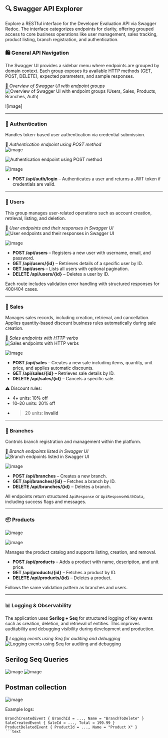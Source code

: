 ## 🔍 Swagger API Explorer

Explore a RESTful interface for the Developer Evaluation API via Swagger Redoc. The interface categorizes endpoints for clarity, offering grouped access to core business operations like user management, sales tracking, product listing, branch registration, and authentication.

### 🛍️ General API Navigation

The Swagger UI provides a sidebar menu where endpoints are grouped by domain context. Each group exposes its available HTTP methods (GET, POST, DELETE), expected parameters, and sample responses.

📸 *Overview of Swagger UI with endpoint groups*  
![Overview of Swagger UI with endpoint groups (Users, Sales, Products, Branches, Auth)](https://github.com/user-attachments/assets/27c082c1-7112-4c70-a7d9-2a1a0f322682)

![image]

---

### 🔐 Authentication

Handles token-based user authentication via credential submission.

📸 *Authentication endpoint using POST method*  
![image](https://github.com/user-attachments/assets/055a0360-b844-4123-a896-044eedd5b92f)

![Authentication endpoint using POST method](https://github.com/user-attachments/assets/a6c93c7f-1133-4d3d-8f9f-1973745c25bf)

![image](https://github.com/user-attachments/assets/c033f035-381e-4062-985b-22d656d83db9)



- **POST /api/auth/login** – Authenticates a user and returns a JWT token if credentials are valid.

---

### 👤 Users

This group manages user-related operations such as account creation, retrieval, listing, and deletion.

📸 *User endpoints and their responses in Swagger UI*  
![User endpoints and their responses in Swagger UI](https://github.com/user-attachments/assets/ad7e5745-5ace-45ac-82c1-6c42d86ab4bf)

![image](https://github.com/user-attachments/assets/c416ac6b-9f0d-415c-b26a-86668f9258c9)



- **POST /api/users** – Registers a new user with username, email, and password.
- **GET /api/users/{id}** – Retrieves details of a specific user by ID.
- **GET /api/users** – Lists all users with optional pagination.
- **DELETE /api/users/{id}** – Deletes a user by ID.

Each route includes validation error handling with structured responses for 400/404 cases.

---

### 💸 Sales

Manages sales records, including creation, retrieval, and cancellation. Applies quantity-based discount business rules automatically during sale creation.

📸 *Sales endpoints with HTTP verbs*  
![Sales endpoints with HTTP verbs](https://github.com/user-attachments/assets/058429ce-e7f6-4239-860f-ed187653cefb)

![image](https://github.com/user-attachments/assets/323c267b-adc7-4512-b81e-1ac79c6e0454)

- **POST /api/sales** – Creates a new sale including items, quantity, unit price, and applies automatic discounts.
- **GET /api/sales/{id}** – Retrieves sale details by ID.
- **DELETE /api/sales/{id}** – Cancels a specific sale.

⚠️ Discount rules:
- 4+ units: 10% off
- 10–20 units: 20% off
- >20 units: **Invalid**

---

### 🏢 Branches

Controls branch registration and management within the platform.

📸 *Branch endpoints listed in Swagger UI*  
![Branch endpoints listed in Swagger UI](https://github.com/user-attachments/assets/fb9cab32-a2c4-4803-9800-e9d974e4dd41)

![image](https://github.com/user-attachments/assets/766080c2-287d-4198-9571-1e0f4c68a7a0)



- **POST /api/branches** – Creates a new branch.
- **GET /api/branches/{id}** – Fetches a branch by ID.
- **DELETE /api/branches/{id}** – Deletes a branch.

All endpoints return structured `ApiResponse` or `ApiResponseWithData`, including success flags and messages.

---

### 📦 Products
![image](https://github.com/user-attachments/assets/e7c93962-206d-4783-b11c-06f08e3bf968)

![image](https://github.com/user-attachments/assets/0e97f4cb-f9cd-4d4e-9f7e-e76659943b4d)

Manages the product catalog and supports listing, creation, and removal.

- **POST /api/products** – Adds a product with name, description, and unit price.
- **GET /api/products/{id}** – Fetches a product by ID.
- **DELETE /api/products/{id}** – Deletes a product.

Follows the same validation pattern as branches and users.

---

### 📊 Logging & Observability

The application uses **Serilog + Seq** for structured logging of key events such as creation, deletion, and retrieval of entities. This improves auditability and debugging visibility during development and production.

📸 *Logging events using Seq for auditing and debugging*  
![Logging events using Seq for auditing and debugging](https://github.com/user-attachments/assets/e01d30eb-f237-43af-8710-8142f5c0301d)

## Serilog Seq Queries
![image](https://github.com/user-attachments/assets/49b1b68e-513a-4889-ac7a-f7603f41f6e8)
![image](https://github.com/user-attachments/assets/0774d56b-39e8-4b09-b4b4-50804bf452ef)


## Postman collection 
![image](https://github.com/user-attachments/assets/31aa2bf6-56bf-4875-beb5-61b36e88fded)


Example logs:
```text
BranchCreatedEvent { BranchId = ..., Name = "BranchToDelete" }
SaleCreatedEvent { SaleId = ..., Total = 199.99 }
ProductDeletedEvent { ProductId = ..., Name = "Product X" }
´´´text

